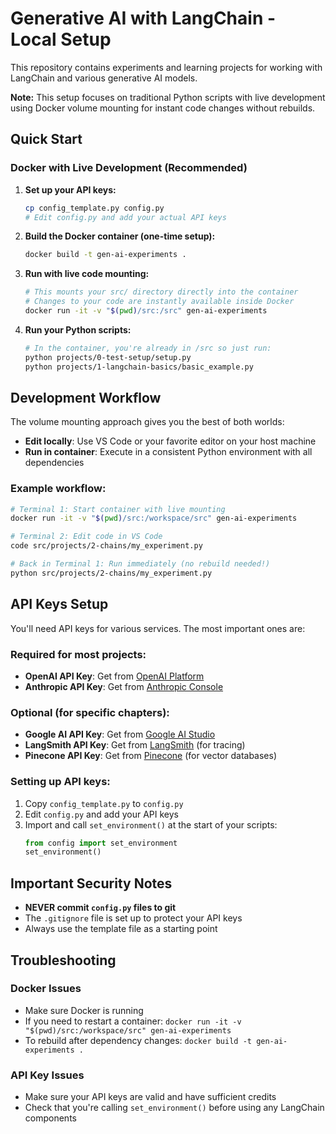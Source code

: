 # Generative AI with LangChain - Local Setup

This repository contains experiments and learning projects for working with LangChain and various generative AI models.

**Note:** This setup focuses on traditional Python scripts with live development using Docker volume mounting for instant code changes without rebuilds.

## Quick Start

### Docker with Live Development (Recommended)

1. **Set up your API keys:**

   ```bash
   cp config_template.py config.py
   # Edit config.py and add your actual API keys
   ```

2. **Build the Docker container (one-time setup):**

   ```bash
   docker build -t gen-ai-experiments .
   ```

3. **Run with live code mounting:**

   ```bash
   # This mounts your src/ directory directly into the container
   # Changes to your code are instantly available inside Docker
   docker run -it -v "$(pwd)/src:/src" gen-ai-experiments
   ```

4. **Run your Python scripts:**
   ```bash
   # In the container, you're already in /src so just run:
   python projects/0-test-setup/setup.py
   python projects/1-langchain-basics/basic_example.py
   ```

## Development Workflow

The volume mounting approach gives you the best of both worlds:

- **Edit locally**: Use VS Code or your favorite editor on your host machine
- **Run in container**: Execute in a consistent Python environment with all dependencies

### Example workflow:

```bash
# Terminal 1: Start container with live mounting
docker run -it -v "$(pwd)/src:/workspace/src" gen-ai-experiments

# Terminal 2: Edit code in VS Code
code src/projects/2-chains/my_experiment.py

# Back in Terminal 1: Run immediately (no rebuild needed!)
python src/projects/2-chains/my_experiment.py
```

## API Keys Setup

You'll need API keys for various services. The most important ones are:

### Required for most projects:

- **OpenAI API Key**: Get from [OpenAI Platform](https://platform.openai.com/api-keys)
- **Anthropic API Key**: Get from [Anthropic Console](https://console.anthropic.com/)

### Optional (for specific chapters):

- **Google AI API Key**: Get from [Google AI Studio](https://makersuite.google.com/app/apikey)
- **LangSmith API Key**: Get from [LangSmith](https://smith.langchain.com/) (for tracing)
- **Pinecone API Key**: Get from [Pinecone](https://www.pinecone.io/) (for vector databases)

### Setting up API keys:

1. Copy `config_template.py` to `config.py`
2. Edit `config.py` and add your API keys
3. Import and call `set_environment()` at the start of your scripts:
   ```python
   from config import set_environment
   set_environment()
   ```

## Important Security Notes

- **NEVER commit `config.py` files to git**
- The `.gitignore` file is set up to protect your API keys
- Always use the template file as a starting point

## Troubleshooting

### Docker Issues

- Make sure Docker is running
- If you need to restart a container: `docker run -it -v "$(pwd)/src:/workspace/src" gen-ai-experiments`
- To rebuild after dependency changes: `docker build -t gen-ai-experiments .`

### API Key Issues

- Make sure your API keys are valid and have sufficient credits
- Check that you're calling `set_environment()` before using any LangChain components
